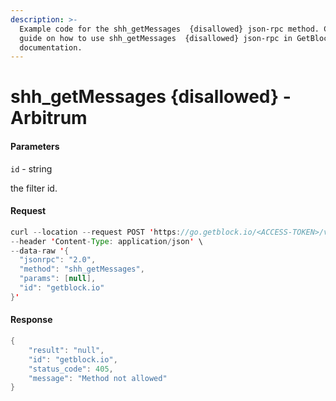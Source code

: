 ```yaml
---
description: >-
  Example code for the shh_getMessages  {disallowed} json-rpc method. Сomplete
  guide on how to use shh_getMessages  {disallowed} json-rpc in GetBlock.io Web3
  documentation.
---
```


# shh\_getMessages {disallowed} - Arbitrum

#### Parameters

`id` - string

the filter id.

#### Request

```java
curl --location --request POST 'https://go.getblock.io/<ACCESS-TOKEN>/v1/arbitrum/mainnet/' \
--header 'Content-Type: application/json' \
--data-raw '{
  "jsonrpc": "2.0",
  "method": "shh_getMessages",
  "params": [null],
  "id": "getblock.io"
}'
```

#### Response

```java
{
    "result": "null",
    "id": "getblock.io",
    "status_code": 405,
    "message": "Method not allowed"
}
```
